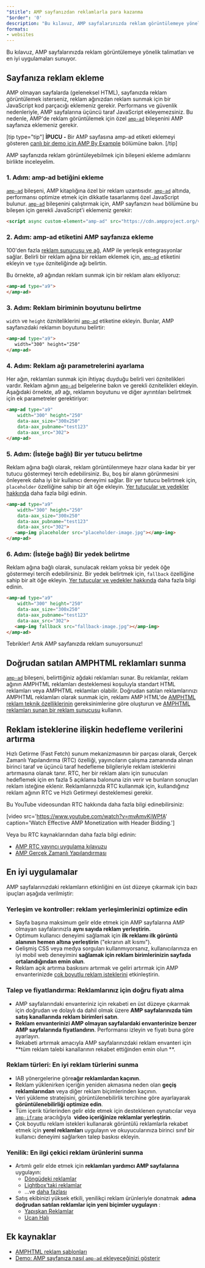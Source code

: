 ```yaml
---
"$title": AMP sayfanızdan reklamlarla para kazanma
"$order": '0'
description: "Bu kılavuz, AMP sayfalarınızda reklam görüntülemeye yönelik talimatları ve en iyi uygulamaları sunuyor. Bu nedenle, AMP'de reklam görüntülemek için özel amp-ad bileşenini..."
formats:
- websites
---
```


Bu kılavuz, AMP sayfalarınızda reklam görüntülemeye yönelik talimatları ve en iyi uygulamaları sunuyor.

## Sayfanıza reklam ekleme

AMP olmayan sayfalarda (geleneksel HTML), sayfanızda reklam görüntülemek isterseniz, reklam ağınızdan reklam sunmak için bir JavaScript kod parçacığı eklemeniz gerekir. Performans ve güvenlik nedenleriyle, AMP sayfalarına üçüncü taraf JavaScript ekleyemezsiniz. Bu nedenle, AMP'de reklam görüntülemek için özel [`amp-ad`](../../../../documentation/components/reference/amp-ad.md) bileşenini AMP sayfanıza eklemeniz gerekir.

[tip type="tip"] **İPUCU -** Bir AMP sayfasına amp-ad etiketi eklemeyi gösteren [canlı bir demo için AMP By Example](../../../../documentation/components/reference/amp-ad.md) bölümüne bakın. [/tip]

AMP sayfanızda reklam görüntüleyebilmek için bileşeni ekleme adımlarını birlikte inceleyelim.

### 1. Adım: amp-ad betiğini ekleme

[`amp-ad`](../../../../documentation/components/reference/amp-ad.md) bileşeni, AMP kitaplığına özel bir reklam uzantısıdır. [`amp-ad`](../../../../documentation/components/reference/amp-ad.md) altında, performansı optimize etmek için dikkatle tasarlanmış özel JavaScript bulunur. [`amp-ad`](../../../../documentation/components/reference/amp-ad.md) bileşenini çalıştırmak için, AMP sayfanızın `head` bölümüne bu bileşen için gerekli JavaScript'i eklemeniz gerekir:

```html
<script async custom-element="amp-ad" src="https://cdn.ampproject.org/v0/amp-ad-0.1.js"></script>
```

### 2. Adım: amp-ad etiketini AMP sayfanıza ekleme

100'den fazla [reklam sunucusu ve ağ](ads_vendors.md), AMP ile yerleşik entegrasyonlar sağlar. Belirli bir reklam ağına bir reklam eklemek için, [`amp-ad`](../../../../documentation/components/reference/amp-ad.md) etiketini ekleyin ve `type` özniteliğinde ağı belirtin.

Bu örnekte, a9 ağından reklam sunmak için bir reklam alanı ekliyoruz:

```html
<amp-ad type="a9">
</amp-ad>
```

### 3. Adım: Reklam biriminin boyutunu belirtme

`width` ve `height` özniteliklerini [`amp-ad`](../../../../documentation/components/reference/amp-ad.md) etiketine ekleyin. Bunlar, AMP sayfanızdaki reklamın boyutunu belirtir:

```html
<amp-ad type="a9">
   width="300" height="250"
</amp-ad>
```

### 4. Adım: Reklam ağı parametrelerini ayarlama

Her ağın, reklamları sunmak için ihtiyaç duyduğu belirli veri öznitelikleri vardır. Reklam ağının [`amp-ad`](../../../../documentation/components/reference/amp-ad.md) belgelerine bakın ve gerekli öznitelikleri ekleyin. Aşağıdaki örnekte, a9 ağı, reklamın boyutunu ve diğer ayrıntıları belirtmek için ek parametreler gerektiriyor:

```html
<amp-ad type="a9"
    width="300" height="250"
    data-aax_size="300x250"
    data-aax_pubname="test123"
    data-aax_src="302">
</amp-ad>
```

### 5. Adım: (İsteğe bağlı) Bir yer tutucu belirtme

Reklam ağına bağlı olarak, reklam görüntülenmeye hazır olana kadar bir yer tutucu göstermeyi tercih edebilirsiniz. Bu, boş bir alanın görünmesini önleyerek daha iyi bir kullanıcı deneyimi sağlar. Bir yer tutucu belirtmek için, `placeholder` özelliğine sahip bir alt öğe ekleyin. [Yer tutucular ve yedekler hakkında](../../../../documentation/guides-and-tutorials/develop/style_and_layout/placeholders.md) daha fazla bilgi edinin.

```html
<amp-ad type="a9"
    width="300" height="250"
    data-aax_size="300x250"
    data-aax_pubname="test123"
    data-aax_src="302">
   <amp-img placeholder src="placeholder-image.jpg"></amp-img>
</amp-ad>
```

### 6. Adım: (İsteğe bağlı) Bir yedek belirtme

Reklam ağına bağlı olarak, sunulacak reklam yoksa bir yedek öğe göstermeyi tercih edebilirsiniz. Bir yedek belirtmek için, `fallback` özelliğine sahip bir alt öğe ekleyin. [Yer tutucular ve yedekler hakkında](../../../../documentation/guides-and-tutorials/develop/style_and_layout/placeholders.md) daha fazla bilgi edinin.

```html
<amp-ad type="a9"
    width="300" height="250"
    data-aax_size="300x250"
    data-aax_pubname="test123"
    data-aax_src="302">
   <amp-img fallback src="fallback-image.jpg"></amp-img>
</amp-ad>
```

Tebrikler! Artık AMP sayfanızda reklam sunuyorsunuz!

## Doğrudan satılan AMPHTML reklamları sunma

[`amp-ad`](../../../../documentation/components/reference/amp-ad.md) bileşeni, belirttiğiniz ağdaki reklamları sunar. Bu reklamlar, reklam ağının AMPHTML reklamları desteklemesi koşuluyla standart HTML reklamları veya AMPHTML reklamları olabilir. Doğrudan satılan reklamlarınızı AMPHTML reklamları olarak sunmak için, reklamı AMP HTML'de [AMPHTML reklam teknik özelliklerinin](../../../../documentation/guides-and-tutorials/learn/a4a_spec.md) gereksinimlerine göre oluşturun ve [AMPHTML reklamları sunan bir reklam sunucusu](https://github.com/ampproject/amphtml/blob/master/ads/google/a4a/docs/a4a-readme.md#publishers) kullanın.

## Reklam isteklerine ilişkin hedefleme verilerini artırma

Hızlı Getirme (Fast Fetch) sunum mekanizmasının bir parçası olarak, Gerçek Zamanlı Yapılandırma (RTC) özelliği, yayıncıların çalışma zamanında alınan birinci taraf ve üçüncü taraf hedefleme bilgileriyle reklam isteklerini artırmasına olanak tanır. RTC, her bir reklam alanı için sunucuları hedeflemek için en fazla 5 açıklama balonuna izin verir ve bunların sonuçları reklam isteğine eklenir. Reklamlarınızda RTC kullanmak için, kullandığınız reklam ağının RTC ve Hızlı Getirmeyi desteklemesi gerekir.

Bu YouTube videosundan RTC hakkında daha fazla bilgi edinebilirsiniz:

[video src='https://www.youtube.com/watch?v=mvAmvKiWPfA' caption='Watch Effective AMP Monetization with Header Bidding.']

Veya bu RTC kaynaklarından daha fazla bilgi edinin:

- [AMP RTC yayıncı uygulama kılavuzu](https://github.com/ampproject/amphtml/blob/master/extensions/amp-a4a/rtc-publisher-implementation-guide.md)
- [AMP Gerçek Zamanlı Yapılandırması](https://github.com/ampproject/amphtml/blob/master/extensions/amp-a4a/rtc-documentation.md)

## En iyi uygulamalar

AMP sayfalarınızdaki reklamların etkinliğini en üst düzeye çıkarmak için bazı ipuçları aşağıda verilmiştir:

### Yerleşim ve kontroller: reklam yerleşimlerinizi optimize edin

- Sayfa başına maksimum gelir elde etmek için AMP sayfalarına AMP olmayan sayfalarınızla **aynı sayıda reklam yerleştirin.**
- Optimum kullanıcı deneyimi sağlamak için **ilk reklamı ilk görüntü alanının hemen altına yerleştirin** ("ekranın alt kısmı").
- Gelişmiş CSS veya medya sorguları kullanmıyorsanız, kullanıcılarınıza en iyi mobil web deneyimini **sağlamak için reklam birimlerinizin sayfada ortalandığından emin olun**.
- Reklam açık artırma baskısını artırmak ve geliri artırmak için AMP envanterinizde [çok boyutlu reklam isteklerini](https://github.com/ampproject/amphtml/blob/master/ads/README.md#support-for-multi-size-ad-requests) etkinleştirin.

### Talep ve fiyatlandırma: Reklamlarınız için doğru fiyatı alma

- AMP sayfalarındaki envanteriniz için rekabeti en üst düzeye çıkarmak için doğrudan ve dolaylı da dahil olmak üzere **AMP sayfalarınızda tüm satış kanallarında reklam birimleri satın**.
- **Reklam envanterinizi AMP olmayan sayfalardaki envanterinize benzer AMP sayfalarında fiyatlandırın**. Performansı izleyin ve fiyatı buna göre ayarlayın.
- Rekabeti artırmak amacıyla AMP sayfalarınızdaki reklam envanteri için **tüm reklam talebi kanallarının rekabet ettiğinden emin olun **.

### Reklam türleri: En iyi reklam türlerini sunma

- <a>IAB yönergelerine göre</a><strong>ağır reklamlardan kaçının</strong>.
- Reklam yüklenirken içeriğin yeniden akmasına neden olan **geçiş reklamlarından** veya diğer reklam biçimlerinden kaçının.
- Veri yükleme stratejisini, görüntülenebilirlik tercihine göre ayarlayarak **görüntülenebilirliği optimize edin**.
- Tüm içerik türlerinden gelir elde etmek için <a>desteklenen oynatıcılar</a> veya [<code>amp-iframe</code>](../../../../documentation/components/index.html#media) aracılığıyla <strong>&nbsp;video içeriğinize reklamlar yerleştirin</strong>.
- Çok boyutlu reklam istekleri kullanarak görüntülü reklamlarla rekabet etmek için **yerel reklamları** uygulayın ve okuyucularınıza birinci sınıf bir kullanıcı deneyimi sağlarken talep baskısı ekleyin.

### Yenilik: En ilgi çekici reklam ürünlerini sunma

- Artımlı gelir elde etmek için **reklamları yardımcı AMP sayfalarına** uygulayın:
    - [Döngüdeki reklamlar](../../../../documentation/examples/documentation/Carousel_Ad.html)
    - [Lightbox'taki reklamlar](../../../../documentation/examples/documentation/Lightbox_Ad.html)
    - ...ve [daha fazlası](../../../../documentation/examples/index.html)
- Satış ekibinizi yüksek etkili, yenilikçi reklam ürünleriyle donatmak **&nbsp;adına doğrudan satılan reklamlar için yeni biçimler uygulayın** :
    - [Yapışkan Reklamlar](../../../../documentation/examples/documentation/amp-sticky-ad.html)
    - [Ucan Halı](../../../../documentation/examples/documentation/amp-fx-flying-carpet.html)

## Ek kaynaklar

- [AMPHTML reklam şablonları](../../../../documentation/examples/index.html)
- [Demo: AMP sayfanıza nasıl `amp-ad` ekleyeceğinizi gösterir](../../../../documentation/components/reference/amp-ad.md)
